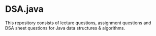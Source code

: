 # DSA.java
This repository consists of lecture questions, assignment questions and DSA sheet questions for Java data structures &amp; algorithms.
